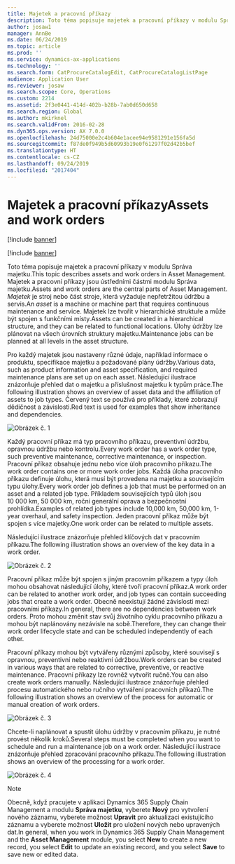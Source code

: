 ```yaml
---
title: Majetek a pracovní příkazy
description: Toto téma popisuje majetek a pracovní příkazy v modulu Správa majetku.
author: josaw1
manager: AnnBe
ms.date: 06/24/2019
ms.topic: article
ms.prod: ''
ms.service: dynamics-ax-applications
ms.technology: ''
ms.search.form: CatProcureCatalogEdit, CatProcureCatalogListPage
audience: Application User
ms.reviewer: josaw
ms.search.scope: Core, Operations
ms.custom: 2214
ms.assetid: 2f3e0441-414d-402b-b28b-7ab0d650d658
ms.search.region: Global
ms.author: mkirknel
ms.search.validFrom: 2016-02-28
ms.dyn365.ops.version: AX 7.0.0
ms.openlocfilehash: 24d75000e2c4b604e1acee94e9581291e156fa5d
ms.sourcegitcommit: f87de0f949b5d60993b19e0f61297f02d42b5bef
ms.translationtype: HT
ms.contentlocale: cs-CZ
ms.lasthandoff: 09/24/2019
ms.locfileid: "2017404"
---
```

# <a name="assets-and-work-orders"></a><span data-ttu-id="a7be3-103">Majetek a pracovní příkazy</span><span class="sxs-lookup"><span data-stu-id="a7be3-103">Assets and work orders</span></span>

[!include [banner](../../includes/banner.md)]

[!include [banner](../../includes/preview-banner.md)]

<span data-ttu-id="a7be3-104">Toto téma popisuje majetek a pracovní příkazy v modulu Správa majetku.</span><span class="sxs-lookup"><span data-stu-id="a7be3-104">This topic describes assets and work orders in Asset Management.</span></span> <span data-ttu-id="a7be3-105">Majetek a pracovní příkazy jsou ústředními částmi modulu Správa majetku.</span><span class="sxs-lookup"><span data-stu-id="a7be3-105">Assets and work orders are the central parts of Asset Management.</span></span> <span data-ttu-id="a7be3-106">*Majetek* je stroj nebo část stroje, která vyžaduje nepřetržitou údržbu a servis.</span><span class="sxs-lookup"><span data-stu-id="a7be3-106">An *asset* is a machine or machine part that requires continuous maintenance and service.</span></span> <span data-ttu-id="a7be3-107">Majetek lze tvořit v hierarchické struktuře a může být spojen s funkčními místy.</span><span class="sxs-lookup"><span data-stu-id="a7be3-107">Assets can be created in a hierarchical structure, and they can be related to functional locations.</span></span> <span data-ttu-id="a7be3-108">Úlohy údržby lze plánovat na všech úrovních struktury majetku.</span><span class="sxs-lookup"><span data-stu-id="a7be3-108">Maintenance jobs can be planned at all levels in the asset structure.</span></span>

<span data-ttu-id="a7be3-109">Pro každý majetek jsou nastaveny různé údaje, například informace o produktu, specifikace majetku a požadované plány údržby.</span><span class="sxs-lookup"><span data-stu-id="a7be3-109">Various data, such as product information and asset specification, and required maintenance plans are set up on each asset.</span></span> <span data-ttu-id="a7be3-110">Následující ilustrace znázorňuje přehled dat o majetku a příslušnost majetku k typům práce.</span><span class="sxs-lookup"><span data-stu-id="a7be3-110">The following illustration shows an overview of asset data and the affiliation of assets to job types.</span></span> <span data-ttu-id="a7be3-111">Červený text se používá pro příklady, které zobrazují dědičnost a závislosti.</span><span class="sxs-lookup"><span data-stu-id="a7be3-111">Red text is used for examples that show inheritance and dependencies.</span></span>

![Obrázek č. 1](media/05-overview-image.png)

<span data-ttu-id="a7be3-113">Každý pracovní příkaz má typ pracovního příkazu, preventivní údržbu, opravnou údržbu nebo kontrolu.</span><span class="sxs-lookup"><span data-stu-id="a7be3-113">Every work order has a work order type, such preventive maintenance, corrective maintenance, or inspection.</span></span> <span data-ttu-id="a7be3-114">Pracovní příkaz obsahuje jednu nebo více úloh pracovního příkazu.</span><span class="sxs-lookup"><span data-stu-id="a7be3-114">The work order contains one or more work order jobs.</span></span> <span data-ttu-id="a7be3-115">Každá úloha pracovního příkazu definuje úlohu, která musí být provedena na majetku a souvisejícím typu úlohy.</span><span class="sxs-lookup"><span data-stu-id="a7be3-115">Every work order job defines a job that must be performed on an asset and a related job type.</span></span> <span data-ttu-id="a7be3-116">Příkladem souvisejících typů úloh jsou 10 000 km, 50 000 km, roční generální oprava a bezpečnostní prohlídka.</span><span class="sxs-lookup"><span data-stu-id="a7be3-116">Examples of related job types include 10,000 km, 50,000 km, 1-year overhaul, and safety inspection.</span></span> <span data-ttu-id="a7be3-117">Jeden pracovní příkaz může být spojen s více majetky.</span><span class="sxs-lookup"><span data-stu-id="a7be3-117">One work order can be related to multiple assets.</span></span>

<span data-ttu-id="a7be3-118">Následující ilustrace znázorňuje přehled klíčových dat v pracovním příkazu.</span><span class="sxs-lookup"><span data-stu-id="a7be3-118">The following illustration shows an overview of the key data in a work order.</span></span>

![Obrázek č. 2](media/06-overview-image.png)

<span data-ttu-id="a7be3-120">Pracovní příkaz může být spojen s jiným pracovním příkazem a typy úloh mohou obsahovat následující úlohy, které tvoří pracovní příkaz.</span><span class="sxs-lookup"><span data-stu-id="a7be3-120">A work order can be related to another work order, and job types can contain succeeding jobs that create a work order.</span></span> <span data-ttu-id="a7be3-121">Obecně neexistují žádné závislosti mezi pracovními příkazy.</span><span class="sxs-lookup"><span data-stu-id="a7be3-121">In general, there are no dependencies between work orders.</span></span> <span data-ttu-id="a7be3-122">Proto mohou změnit stav svůj životního cyklu pracovního příkazu a mohou být naplánovány nezávisle na sobě.</span><span class="sxs-lookup"><span data-stu-id="a7be3-122">Therefore, they can change their work order lifecycle state and can be scheduled independently of each other.</span></span>

<span data-ttu-id="a7be3-123">Pracovní příkazy mohou být vytvářeny různými způsoby, které souvisejí s opravnou, preventivní nebo reaktivní údržbou.</span><span class="sxs-lookup"><span data-stu-id="a7be3-123">Work orders can be created in various ways that are related to corrective, preventive, or reactive maintenance.</span></span> <span data-ttu-id="a7be3-124">Pracovní příkazy lze rovněž vytvořit ručně.</span><span class="sxs-lookup"><span data-stu-id="a7be3-124">You can also create work orders manually.</span></span> <span data-ttu-id="a7be3-125">Následující ilustrace znázorňuje přehled procesu automatického nebo ručního vytváření pracovních příkazů.</span><span class="sxs-lookup"><span data-stu-id="a7be3-125">The following illustration shows an overview of the process for automatic or manual creation of work orders.</span></span>

![Obrázek č. 3](media/07-overview-image.png)

<span data-ttu-id="a7be3-127">Chcete-li naplánovat a spustit úlohu údržby v pracovním příkazu, je nutné provést několik kroků.</span><span class="sxs-lookup"><span data-stu-id="a7be3-127">Several steps must be completed when you want to schedule and run a maintenance job on a work order.</span></span> <span data-ttu-id="a7be3-128">Následující ilustrace znázorňuje přehled zpracování pracovního příkazu.</span><span class="sxs-lookup"><span data-stu-id="a7be3-128">The following illustration shows an overview of the processing for a work order.</span></span>

![Obrázek č. 4](media/08-overview-image.png)

> [!NOTE]
> <span data-ttu-id="a7be3-130">Obecně, když pracujete v aplikaci Dynamics 365 Supply Chain Management a modulu **Správa majetku**, vyberete **Nový** pro vytvoření nového záznamu, vyberete možnost **Upravit** pro aktualizaci existujícího záznamu a vyberete možnost **Uložit** pro uložení nových nebo upravených dat.</span><span class="sxs-lookup"><span data-stu-id="a7be3-130">In general, when you work in Dynamics 365 Supply Chain Management and the **Asset Management** module, you select **New** to create a new record, you select **Edit** to update an existing record, and you select **Save** to save new or edited data.</span></span>
